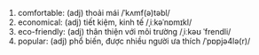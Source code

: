1. comfortable: (adj) thoải mái /ˈkʌmf(ə)təbl/
2. economical: (adj) tiết kiệm, kinh tế /ˌiːkəˈnɒmɪkl/
3. eco-friendly: (adj) thân thiện với môi trường /ˌiːkəʊ ˈfrendli/
4. popular: (adj) phổ biến, được nhiều người ưa thích /ˈpɒpjə4lə(r)/